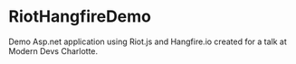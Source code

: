 # RiotHangfireDemo
Demo Asp.net application using Riot.js and Hangfire.io created for a talk at Modern Devs Charlotte.
